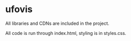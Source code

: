 # ufovis

All libraries and CDNs are included in the project. 

All code is run through index.html, styling is in styles.css.

